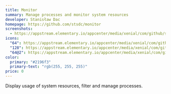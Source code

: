 ```yaml
---
title: Monitor
summary: Manage processes and monitor system resources
developer: Stanisław Dac
homepage: https://github.com/stsdc/monitor
screenshots:
  - https://appstream.elementary.io/appcenter/media/xenial/com/github/stsdc.monitor.desktop/D632C328153741E57C5683732C1302CA/screenshots/image-1_orig.png
icons:
  "64": https://appstream.elementary.io/appcenter/media/xenial/com/github/stsdc.monitor.desktop/D632C328153741E57C5683732C1302CA/icons/64x64/com.github.stsdc.monitor_com.github.stsdc.monitor.png
  "128": https://appstream.elementary.io/appcenter/media/xenial/com/github/stsdc.monitor.desktop/D632C328153741E57C5683732C1302CA/icons/128x128/com.github.stsdc.monitor_com.github.stsdc.monitor.png
  "64@2": https://appstream.elementary.io/appcenter/media/xenial/com/github/stsdc.monitor.desktop/D632C328153741E57C5683732C1302CA/icons/64x64@2/com.github.stsdc.monitor_com.github.stsdc.monitor.png
color:
  primary: "#2196f3"
  primary-text: "rgb(255, 255, 255)"
price: 0
---
```


<p>Display usage of system resources, filter and manage processes.</p>